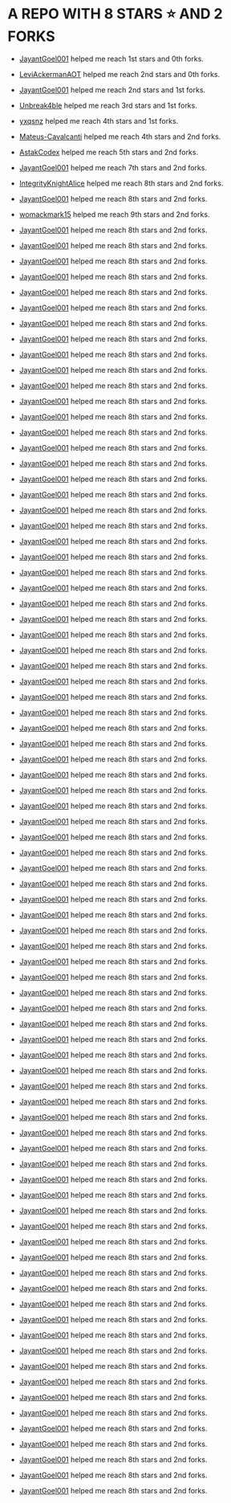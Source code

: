 # A REPO WITH 8 STARS ⭐️ AND 2 FORKS
- [JayantGoel001](https://github.com/JayantGoel001) helped me reach 1st stars and 0th forks.

- [LeviAckermanAOT](https://github.com/LeviAckermanAOT) helped me reach 2nd stars and 0th forks.

- [JayantGoel001](https://github.com/JayantGoel001) helped me reach 2nd stars and 1st forks.

- [Unbreak4ble](https://github.com/Unbreak4ble) helped me reach 3rd stars and 1st forks.

- [yxqsnz](https://github.com/yxqsnz) helped me reach 4th stars and 1st forks.

- [Mateus-Cavalcanti](https://github.com/Mateus-Cavalcanti) helped me reach 4th stars and 2nd forks.

- [AstakCodex](https://github.com/AstakCodex) helped me reach 5th stars and 2nd forks.

- [JayantGoel001](https://github.com/JayantGoel001) helped me reach 7th stars and 2nd forks.

- [IntegrityKnightAlice](https://github.com/IntegrityKnightAlice) helped me reach 8th stars and 2nd forks.

- [JayantGoel001](https://github.com/JayantGoel001) helped me reach 8th stars and 2nd forks.

- [womackmark15](https://github.com/womackmark15) helped me reach 9th stars and 2nd forks.

- [JayantGoel001](https://github.com/JayantGoel001) helped me reach 8th stars and 2nd forks.

- [JayantGoel001](https://github.com/JayantGoel001) helped me reach 8th stars and 2nd forks.

- [JayantGoel001](https://github.com/JayantGoel001) helped me reach 8th stars and 2nd forks.

- [JayantGoel001](https://github.com/JayantGoel001) helped me reach 8th stars and 2nd forks.

- [JayantGoel001](https://github.com/JayantGoel001) helped me reach 8th stars and 2nd forks.

- [JayantGoel001](https://github.com/JayantGoel001) helped me reach 8th stars and 2nd forks.

- [JayantGoel001](https://github.com/JayantGoel001) helped me reach 8th stars and 2nd forks.

- [JayantGoel001](https://github.com/JayantGoel001) helped me reach 8th stars and 2nd forks.

- [JayantGoel001](https://github.com/JayantGoel001) helped me reach 8th stars and 2nd forks.

- [JayantGoel001](https://github.com/JayantGoel001) helped me reach 8th stars and 2nd forks.

- [JayantGoel001](https://github.com/JayantGoel001) helped me reach 8th stars and 2nd forks.

- [JayantGoel001](https://github.com/JayantGoel001) helped me reach 8th stars and 2nd forks.

- [JayantGoel001](https://github.com/JayantGoel001) helped me reach 8th stars and 2nd forks.

- [JayantGoel001](https://github.com/JayantGoel001) helped me reach 8th stars and 2nd forks.

- [JayantGoel001](https://github.com/JayantGoel001) helped me reach 8th stars and 2nd forks.

- [JayantGoel001](https://github.com/JayantGoel001) helped me reach 8th stars and 2nd forks.

- [JayantGoel001](https://github.com/JayantGoel001) helped me reach 8th stars and 2nd forks.

- [JayantGoel001](https://github.com/JayantGoel001) helped me reach 8th stars and 2nd forks.

- [JayantGoel001](https://github.com/JayantGoel001) helped me reach 8th stars and 2nd forks.

- [JayantGoel001](https://github.com/JayantGoel001) helped me reach 8th stars and 2nd forks.

- [JayantGoel001](https://github.com/JayantGoel001) helped me reach 8th stars and 2nd forks.

- [JayantGoel001](https://github.com/JayantGoel001) helped me reach 8th stars and 2nd forks.

- [JayantGoel001](https://github.com/JayantGoel001) helped me reach 8th stars and 2nd forks.

- [JayantGoel001](https://github.com/JayantGoel001) helped me reach 8th stars and 2nd forks.

- [JayantGoel001](https://github.com/JayantGoel001) helped me reach 8th stars and 2nd forks.

- [JayantGoel001](https://github.com/JayantGoel001) helped me reach 8th stars and 2nd forks.

- [JayantGoel001](https://github.com/JayantGoel001) helped me reach 8th stars and 2nd forks.

- [JayantGoel001](https://github.com/JayantGoel001) helped me reach 8th stars and 2nd forks.

- [JayantGoel001](https://github.com/JayantGoel001) helped me reach 8th stars and 2nd forks.

- [JayantGoel001](https://github.com/JayantGoel001) helped me reach 8th stars and 2nd forks.

- [JayantGoel001](https://github.com/JayantGoel001) helped me reach 8th stars and 2nd forks.

- [JayantGoel001](https://github.com/JayantGoel001) helped me reach 8th stars and 2nd forks.

- [JayantGoel001](https://github.com/JayantGoel001) helped me reach 8th stars and 2nd forks.

- [JayantGoel001](https://github.com/JayantGoel001) helped me reach 8th stars and 2nd forks.

- [JayantGoel001](https://github.com/JayantGoel001) helped me reach 8th stars and 2nd forks.

- [JayantGoel001](https://github.com/JayantGoel001) helped me reach 8th stars and 2nd forks.

- [JayantGoel001](https://github.com/JayantGoel001) helped me reach 8th stars and 2nd forks.

- [JayantGoel001](https://github.com/JayantGoel001) helped me reach 8th stars and 2nd forks.

- [JayantGoel001](https://github.com/JayantGoel001) helped me reach 8th stars and 2nd forks.

- [JayantGoel001](https://github.com/JayantGoel001) helped me reach 8th stars and 2nd forks.

- [JayantGoel001](https://github.com/JayantGoel001) helped me reach 8th stars and 2nd forks.

- [JayantGoel001](https://github.com/JayantGoel001) helped me reach 8th stars and 2nd forks.

- [JayantGoel001](https://github.com/JayantGoel001) helped me reach 8th stars and 2nd forks.

- [JayantGoel001](https://github.com/JayantGoel001) helped me reach 8th stars and 2nd forks.

- [JayantGoel001](https://github.com/JayantGoel001) helped me reach 8th stars and 2nd forks.

- [JayantGoel001](https://github.com/JayantGoel001) helped me reach 8th stars and 2nd forks.

- [JayantGoel001](https://github.com/JayantGoel001) helped me reach 8th stars and 2nd forks.

- [JayantGoel001](https://github.com/JayantGoel001) helped me reach 8th stars and 2nd forks.

- [JayantGoel001](https://github.com/JayantGoel001) helped me reach 8th stars and 2nd forks.

- [JayantGoel001](https://github.com/JayantGoel001) helped me reach 8th stars and 2nd forks.

- [JayantGoel001](https://github.com/JayantGoel001) helped me reach 8th stars and 2nd forks.

- [JayantGoel001](https://github.com/JayantGoel001) helped me reach 8th stars and 2nd forks.

- [JayantGoel001](https://github.com/JayantGoel001) helped me reach 8th stars and 2nd forks.

- [JayantGoel001](https://github.com/JayantGoel001) helped me reach 8th stars and 2nd forks.

- [JayantGoel001](https://github.com/JayantGoel001) helped me reach 8th stars and 2nd forks.

- [JayantGoel001](https://github.com/JayantGoel001) helped me reach 8th stars and 2nd forks.

- [JayantGoel001](https://github.com/JayantGoel001) helped me reach 8th stars and 2nd forks.

- [JayantGoel001](https://github.com/JayantGoel001) helped me reach 8th stars and 2nd forks.

- [JayantGoel001](https://github.com/JayantGoel001) helped me reach 8th stars and 2nd forks.

- [JayantGoel001](https://github.com/JayantGoel001) helped me reach 8th stars and 2nd forks.

- [JayantGoel001](https://github.com/JayantGoel001) helped me reach 8th stars and 2nd forks.

- [JayantGoel001](https://github.com/JayantGoel001) helped me reach 8th stars and 2nd forks.

- [JayantGoel001](https://github.com/JayantGoel001) helped me reach 8th stars and 2nd forks.

- [JayantGoel001](https://github.com/JayantGoel001) helped me reach 8th stars and 2nd forks.

- [JayantGoel001](https://github.com/JayantGoel001) helped me reach 8th stars and 2nd forks.

- [JayantGoel001](https://github.com/JayantGoel001) helped me reach 8th stars and 2nd forks.

- [JayantGoel001](https://github.com/JayantGoel001) helped me reach 8th stars and 2nd forks.

- [JayantGoel001](https://github.com/JayantGoel001) helped me reach 8th stars and 2nd forks.

- [JayantGoel001](https://github.com/JayantGoel001) helped me reach 8th stars and 2nd forks.

- [JayantGoel001](https://github.com/JayantGoel001) helped me reach 8th stars and 2nd forks.

- [JayantGoel001](https://github.com/JayantGoel001) helped me reach 8th stars and 2nd forks.

- [JayantGoel001](https://github.com/JayantGoel001) helped me reach 8th stars and 2nd forks.

- [JayantGoel001](https://github.com/JayantGoel001) helped me reach 8th stars and 2nd forks.

- [JayantGoel001](https://github.com/JayantGoel001) helped me reach 8th stars and 2nd forks.

- [JayantGoel001](https://github.com/JayantGoel001) helped me reach 8th stars and 2nd forks.

- [JayantGoel001](https://github.com/JayantGoel001) helped me reach 8th stars and 2nd forks.

- [JayantGoel001](https://github.com/JayantGoel001) helped me reach 8th stars and 2nd forks.

- [JayantGoel001](https://github.com/JayantGoel001) helped me reach 8th stars and 2nd forks.

- [JayantGoel001](https://github.com/JayantGoel001) helped me reach 8th stars and 2nd forks.

- [JayantGoel001](https://github.com/JayantGoel001) helped me reach 8th stars and 2nd forks.

- [JayantGoel001](https://github.com/JayantGoel001) helped me reach 8th stars and 2nd forks.

- [JayantGoel001](https://github.com/JayantGoel001) helped me reach 8th stars and 2nd forks.
